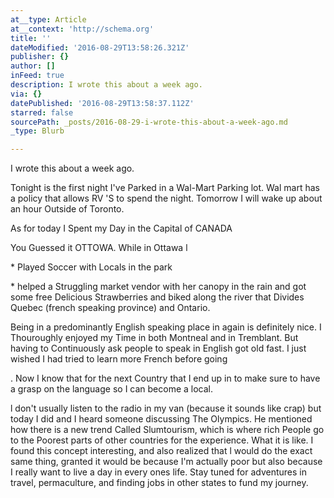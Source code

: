 ```yaml
---
at__type: Article
at__context: 'http://schema.org'
title: ''
dateModified: '2016-08-29T13:58:26.321Z'
publisher: {}
author: []
inFeed: true
description: I wrote this about a week ago.
via: {}
datePublished: '2016-08-29T13:58:37.112Z'
starred: false
sourcePath: _posts/2016-08-29-i-wrote-this-about-a-week-ago.md
_type: Blurb

---
```

I wrote this about a week ago.

Tonight is the first night I've Parked in a Wal-Mart Parking lot. Wal mart has a policy that allows RV 'S to spend the night. Tomorrow I will wake up about an hour Outside of Toronto.

As for today I Spent my Day in the Capital of CANADA

You Guessed it OTTOWA. While in Ottawa l

\* Played Soccer with Locals in the park

\* helped a Struggling market vendor with her canopy in the rain and got some free Delicious Strawberries and biked along the river that Divides Quebec (french speaking province) and Ontario.

Being in a predominantly English speaking place in again is definitely nice. I Thouroughly enjoyed my Time in both Montneal and in Tremblant. But having to Continuously ask people to speak in English got old fast. I just wished I had tried to learn more French before going

. Now I know that for the next Country that I end up in to make sure to have a grasp on the language so I can become a local.

l don't usually listen to the radio in my van (because it sounds like crap) but today I did and I heard someone discussing The Olympics. He mentioned how there is a new trend Called Slumtourism, which is where rich People go to the Poorest parts of other countries for the experience. What it is like. I found this concept interesting, and also realized that l would do the exact same thing, granted it would be because I'm actually poor but also because I really want to live a day in every ones life. Stay tuned for adventures in travel, permaculture, and finding jobs in other states to fund my journey.